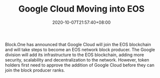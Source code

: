 ﻿---
title: "Google Cloud Moving into EOS"
date: 2020-10-07T21:57:40+08:00
lastmod: 2020-10-07T16:45:40+08:00
draft: false
authors: ["Eleanor"]
description: "Block.One has announced that Google Cloud will join the EOS blockchain and will take steps to become an EOS network block producer. The Google division will add its infrastructure to the EOS blockchain, adding more security, scalability and decentralization to the network. However, token holders first need to approve the addition of Google Cloud before they can join the block producer ranks."
featuredImage: "google-cloud-moving-into-eos.png"
tags: ["MMORPG","Play to Earn"]
categories: ["news"]
news: ["MMORPG"]
weight: 
lightgallery: true
pinned: false
recommend: false
recommend1: false
---

Block.One has announced that Google Cloud will join the EOS blockchain and will take steps to become an EOS network block producer. The Google division will add its infrastructure to the EOS blockchain, adding more security, scalability and decentralization to the network. However, token holders first need to approve the addition of Google Cloud before they can join the block producer ranks.

<!--more-->

